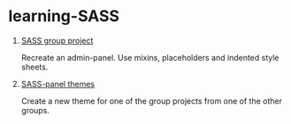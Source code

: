 # learning-SASS
1. [SASS group project](https://craew.github.io/learning-SASS/sass-group-project/)

    Recreate an admin-panel. Use mixins, placeholders and indented style sheets.

2. [SASS-panel themes](https://craew.github.io/learning-SASS/sasspanel-themed/)
    
    Create a new theme for one of the group projects from one of the other groups.
